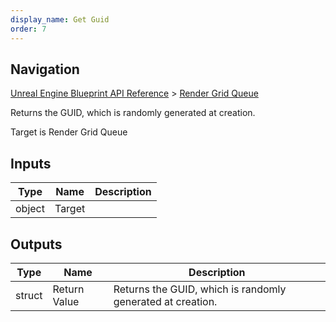 ```yaml
---
display_name: Get Guid
order: 7
---
```

## Navigation

[Unreal Engine Blueprint API Reference](https://dev.epicgames.com/documentation/en-us/unreal-engine/BlueprintAPI) > [Render Grid Queue](https://dev.epicgames.com/documentation/en-us/unreal-engine/BlueprintAPI/RenderGridQueue)

Returns the GUID, which is randomly generated at creation.

Target is Render Grid Queue

## Inputs

| Type | Name | Description |
| --- | --- | --- |
| object | Target |  |

## Outputs

| Type | Name | Description |
| --- | --- | --- |
| struct | Return Value | Returns the GUID, which is randomly generated at creation. |
